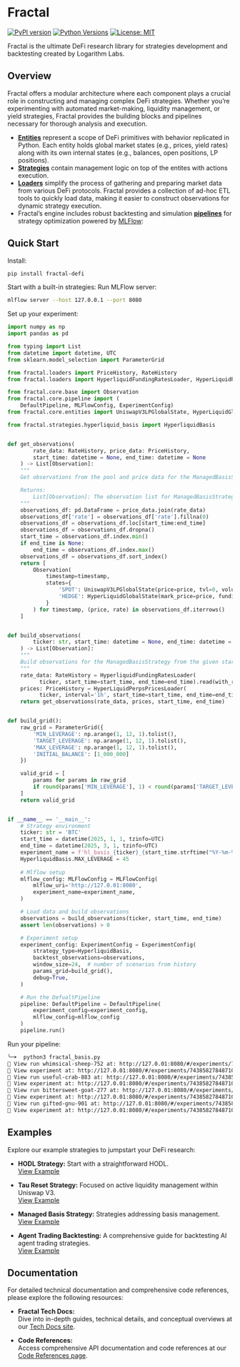 # Fractal
[![PyPI version](https://badge.fury.io/py/fractal-defi.svg)](https://badge.fury.io/py/fractal-defi)
[![Python Versions](https://img.shields.io/pypi/pyversions/fractal-defi.svg)](https://pypi.org/project/fractal-defi/)
[![License: MIT](https://img.shields.io/badge/License-MIT-yellow.svg)](https://opensource.org/licenses/BSD)

Fractal is the ultimate DeFi research library for strategies development and backtesting created by Logarithm Labs.

## Overview

Fractal offers a modular architecture where each component plays a crucial role in constructing and managing complex DeFi strategies. Whether you’re experimenting with automated market-making, liquidity management, or yield strategies, Fractal provides the building blocks and pipelines necessary for thorough analysis and execution.

- **[Entities](https://github.com/Logarithm-Labs/fractal-defi/tree/main/fractal/core/entities)** represent a scope of DeFi primitives with behavior replicated in Python. Each entity holds global market states (e.g., prices, yield rates) along with its own internal states (e.g., balances, open positions, LP positions).
- **[Strategies](https://github.com/Logarithm-Labs/fractal-defi/tree/main/fractal/strategies)** contain management logic on top of the entites with actions execution.
- **[Loaders](https://github.com/Logarithm-Labs/fractal-defi/tree/main/fractal/loaders)** simplify the process of gathering and preparing market data from various DeFi protocols. Fractal provides a collection of ad-hoc ETL tools to quickly load data, making it easier to construct observations for dynamic strategy execution.
- Fractal’s engine includes robust backtesting and simulation **[pipelines](https://github.com/Logarithm-Labs/fractal-defi/blob/main/fractal/core/pipeline.py)** for strategy optimization powered by [MLFlow](https://mlflow.org/):

## Quick Start

Install:

```bash
pip install fractal-defi
```

Start with a built-in strategies:
Run MLFlow server:
```bash
mlflow server --host 127.0.0.1 --port 8080
```

Set up your experiment:
```python
import numpy as np
import pandas as pd

from typing import List
from datetime import datetime, UTC
from sklearn.model_selection import ParameterGrid

from fractal.loaders import PriceHistory, RateHistory
from fractal.loaders import HyperliquidFundingRatesLoader, HyperLiquidPerpsPricesLoader

from fractal.core.base import Observation
from fractal.core.pipeline import (
    DefaultPipeline, MLFlowConfig, ExperimentConfig)
from fractal.core.entities import UniswapV3LPGlobalState, HyperLiquidGlobalState

from fractal.strategies.hyperliquid_basis import HyperliquidBasis


def get_observations(
        rate_data: RateHistory, price_data: PriceHistory,
        start_time: datetime = None, end_time: datetime = None
    ) -> List[Observation]:
    """
    Get observations from the pool and price data for the ManagedBasisStrategy.

    Returns:
        List[Observation]: The observation list for ManagedBasisStrategy.
    """
    observations_df: pd.DataFrame = price_data.join(rate_data)
    observations_df['rate'] = observations_df['rate'].fillna(0)
    observations_df = observations_df.loc[start_time:end_time]
    observations_df = observations_df.dropna()
    start_time = observations_df.index.min()
    if end_time is None:
        end_time = observations_df.index.max()
    observations_df = observations_df.sort_index()
    return [
        Observation(
            timestamp=timestamp,
            states={
                'SPOT': UniswapV3LPGlobalState(price=price, tvl=0, volume=0, fees=0, liquidity=0),  # we need only spot price
                'HEDGE': HyperLiquidGlobalState(mark_price=price, funding_rate=rate)
            }
        ) for timestamp, (price, rate) in observations_df.iterrows()
    ]


def build_observations(
        ticker: str, start_time: datetime = None, end_time: datetime = None,
    ) -> List[Observation]:
    """
    Build observations for the ManagedBasisStrategy from the given start and end time.
    """
    rate_data: RateHistory = HyperliquidFundingRatesLoader(
          ticker, start_time=start_time, end_time=end_time).read(with_run=True)
    prices: PriceHistory = HyperLiquidPerpsPricesLoader(
          ticker, interval='1h', start_time=start_time, end_time=end_time).read(with_run=True)
    return get_observations(rate_data, prices, start_time, end_time)


def build_grid():
    raw_grid = ParameterGrid({
        'MIN_LEVERAGE': np.arange(1, 12, 1).tolist(),
        'TARGET_LEVERAGE': np.arange(1, 12, 1).tolist(),
        'MAX_LEVERAGE': np.arange(1, 12, 1).tolist(),
        'INITIAL_BALANCE': [1_000_000]
    })

    valid_grid = [
        params for params in raw_grid
        if round(params['MIN_LEVERAGE'], 1) < round(params['TARGET_LEVERAGE'], 1) < round(params['MAX_LEVERAGE'], 1)
    ]
    return valid_grid


if __name__ == '__main__':
    # Strategy environment
    ticker: str = 'BTC'
    start_time = datetime(2025, 1, 1, tzinfo=UTC)
    end_time = datetime(2025, 3, 1, tzinfo=UTC)
    experiment_name = f'hl_basis_{ticker}_{start_time.strftime("%Y-%m-%d")}_{end_time.strftime("%Y-%m-%d")}'
    HyperliquidBasis.MAX_LEVERAGE = 45
    
    # Mlflow setup
    mlflow_config: MLFlowConfig = MLFlowConfig(
        mlflow_uri='http://127.0.01:8080',
        experiment_name=experiment_name,
    )

    # Load data and build observations
    observations = build_observations(ticker, start_time, end_time)
    assert len(observations) > 0

    # Experiment setup
    experiment_config: ExperimentConfig = ExperimentConfig(
        strategy_type=HyperliquidBasis,
        backtest_observations=observations,
        window_size=24,  # number of scenarios from history
        params_grid=build_grid(),
        debug=True,
    )

    # Run the DefualtPipeline
    pipeline: DefaultPipeline = DefaultPipeline(
        experiment_config=experiment_config,
        mlflow_config=mlflow_config
    )
    pipeline.run()

```
Run your pipeline:
```bash
╰─➤  python3 fractal_basis.py
🏃 View run whimsical-sheep-752 at: http://127.0.01:8080/#/experiments/743858278487100844/runs/eeb3db5833b54f38aa9eb4b31990f6e2
🧪 View experiment at: http://127.0.01:8080/#/experiments/743858278487100844
🏃 View run useful-crab-883 at: http://127.0.01:8080/#/experiments/743858278487100844/runs/d728d6f94b1d4f708e96e628111f215e
🧪 View experiment at: http://127.0.01:8080/#/experiments/743858278487100844
🏃 View run bittersweet-goat-277 at: http://127.0.01:8080/#/experiments/743858278487100844/runs/31fc73bfef6d47e296dea8880f161821
🧪 View experiment at: http://127.0.01:8080/#/experiments/743858278487100844
🏃 View run gifted-gnu-901 at: http://127.0.01:8080/#/experiments/743858278487100844/runs/c88004f211c74be8964e992a168addf6
🧪 View experiment at: http://127.0.01:8080/#/experiments/743858278487100844
```

## Examples

Explore our example strategies to jumpstart your DeFi research:

- **HODL Strategy:** Start with a straightforward HODL.  
  [View Example](https://github.com/Logarithm-Labs/fractal-defi/tree/main/examples/holder)

- **Tau Reset Strategy:** Focused on active liquidity management within Uniswap V3.  
  [View Example](https://github.com/Logarithm-Labs/fractal-defi/tree/main/examples/tau_strategy)

- **Managed Basis Strategy:** Strategies addressing basis management.  
  [View Example](https://github.com/Logarithm-Labs/fractal-defi/tree/main/examples/managed_basis_strategy)

- **Agent Trading Backtesting:** A comprehensive guide for backtesting AI agent trading strategies.  
  [View Example](https://github.com/Logarithm-Labs/fractal-defi/tree/main/examples/agent_trader)

## Documentation

For detailed technical documentation and comprehensive code references, please explore the following resources:

- **Fractal Tech Docs:**  
  Dive into in-depth guides, technical details, and conceptual overviews at our [Tech Docs site](https://logarithm-labs.gitbook.io/fractal).

- **Code References:**  
  Access comprehensive API documentation and code references at our [Code References page](https://logarithm-labs.gitbook.io/fractal).
